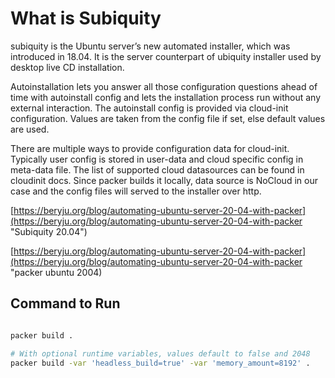 # What is Subiquity

subiquity is the Ubuntu server’s new automated installer, which was introduced in 18.04. It is the server counterpart of ubiquity installer used by desktop live CD installation.

Autoinstallation lets you answer all those configuration questions ahead of time with autoinstall config and lets the installation process run without any external interaction. The autoinstall config is provided via cloud-init configuration. Values are taken from the config file if set, else default values are used.

There are multiple ways to provide configuration data for cloud-init. Typically user config is stored in user-data and cloud specific config in meta-data file. The list of supported cloud datasources can be found in cloudinit docs. Since packer builds it locally, data source is NoCloud in our case and the config files will served to the installer over http.

[https://beryju.org/blog/automating-ubuntu-server-20-04-with-packer](https://beryju.org/blog/automating-ubuntu-server-20-04-with-packer "Subiquity 20.04")

[https://beryju.org/blog/automating-ubuntu-server-20-04-with-packer](https://beryju.org/blog/automating-ubuntu-server-20-04-with-packer "packer ubuntu 2004)

## Command to Run

```bash

packer build .
```

```bash
# With optional runtime variables, values default to false and 2048
packer build -var 'headless_build=true' -var 'memory_amount=8192' .
```
